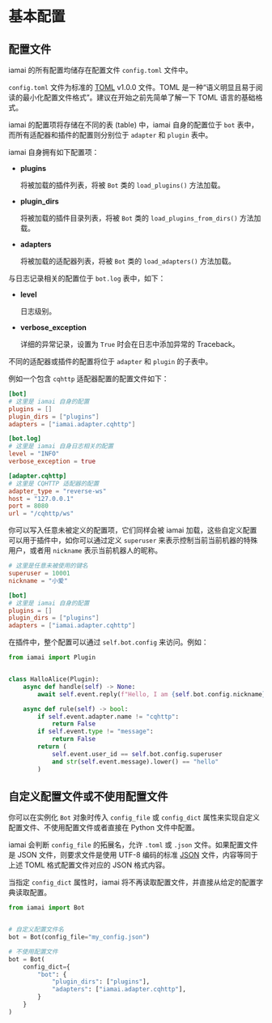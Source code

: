 # 基本配置

## 配置文件

iamai 的所有配置均储存在配置文件 `config.toml` 文件中。

`config.toml` 文件为标准的 [TOML](https://toml.io/cn/) v1.0.0 文件。TOML 是一种“语义明显且易于阅读的最小化配置文件格式”。建议在开始之前先简单了解一下 TOML 语言的基础格式。

iamai 的配置项将存储在不同的表 (table) 中，iamai 自身的配置位于 `bot` 表中，而所有适配器和插件的配置则分别位于 `adapter` 和 `plugin` 表中。

iamai 自身拥有如下配置项：

- **plugins**

  将被加载的插件列表，将被 `Bot` 类的 `load_plugins()` 方法加载。

- **plugin_dirs**

  将被加载的插件目录列表，将被 `Bot` 类的 `load_plugins_from_dirs()` 方法加载。

- **adapters**

  将被加载的适配器列表，将被 `Bot` 类的 `load_adapters()` 方法加载。

与日志记录相关的配置位于 `bot.log` 表中，如下：

- **level**

  日志级别。

- **verbose_exception**

  详细的异常记录，设置为 `True` 时会在日志中添加异常的 Traceback。

不同的适配器或插件的配置将位于 `adapter` 和 `plugin` 的子表中。

例如一个包含 `cqhttp` 适配器配置的配置文件如下：

```toml
[bot]
# 这里是 iamai 自身的配置
plugins = []
plugin_dirs = ["plugins"]
adapters = ["iamai.adapter.cqhttp"]

[bot.log]
# 这里是 iamai 自身日志相关的配置
level = "INFO"
verbose_exception = true

[adapter.cqhttp]
# 这里是 CQHTTP 适配器的配置
adapter_type = "reverse-ws"
host = "127.0.0.1"
port = 8080
url = "/cqhttp/ws"

```

你可以写入任意未被定义的配置项，它们同样会被 iamai 加载，这些自定义配置可以用于插件中，如你可以通过定义 `superuser` 来表示控制当前当前机器的特殊用户，或者用 `nickname` 表示当前机器人的昵称。

```toml
# 这里是任意未被使用的键名
superuser = 10001
nickname = "小爱"

[bot]
# 这里是 iamai 自身的配置
plugins = []
plugin_dirs = ["plugins"]
adapters = ["iamai.adapter.cqhttp"]

```

在插件中，整个配置可以通过 `self.bot.config` 来访问。例如：

```python
from iamai import Plugin


class HalloAlice(Plugin):
    async def handle(self) -> None:
        await self.event.reply(f"Hello, I am {self.bot.config.nickname}!")

    async def rule(self) -> bool:
        if self.event.adapter.name != "cqhttp":
            return False
        if self.event.type != "message":
            return False
        return (
            self.event.user_id == self.bot.config.superuser
            and str(self.event.message).lower() == "hello"
        )

```

## 自定义配置文件或不使用配置文件

你可以在实例化 `Bot` 对象时传入 `config_file` 或 `config_dict` 属性来实现自定义配置文件、不使用配置文件或者直接在 Python 文件中配置。

iamai 会判断 `config_file` 的拓展名，允许 `.toml` 或 `.json` 文件。如果配置文件是 JSON 文件，则要求文件是使用 UTF-8 编码的标准 [JSON](https://www.json.org/) 文件，内容等同于上述 TOML 格式配置文件对应的 JSON 格式内容。

当指定 `config_dict` 属性时，iamai 将不再读取配置文件，并直接从给定的配置字典读取配置。

```python
from iamai import Bot


# 自定义配置文件名
bot = Bot(config_file="my_config.json")

# 不使用配置文件
bot = Bot(
    config_dict={
        "bot": {
            "plugin_dirs": ["plugins"],
            "adapters": ["iamai.adapter.cqhttp"],
        }
    }
)

```
